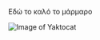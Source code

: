 Εδώ το καλό το μάρμαρο 

![Image of Yaktocat](http://wickes.scene7.com/is/image/travisperkins/W1187_220971_00?id=voVRz3&fmt=jpg&fit=constrain,1&wid=302&hei=302)
